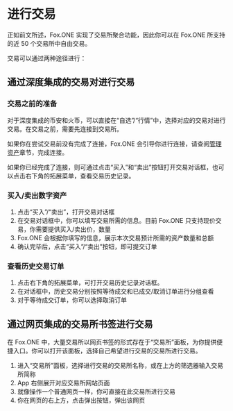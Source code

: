 # 进行交易

正如前文所述，Fox.ONE 实现了交易所聚合功能，因此你可以在 Fox.ONE 所支持的近 50 个交易所中自由交易。

交易可以通过两种途径进行：

## 通过深度集成的交易对进行交易

### 交易之前的准备

对于深度集成的币安和火币，可以直接在“自选”/“行情”中，选择对应的交易对进行交易。在交易之前，需要先连接到交易所。

如果你在尝试交易前没有完成了连接，Fox.ONE 会引导你进行连接，请查阅[管理资产](/manage-assets/README.md)章节，完成连接。

如果你已经完成了连接，则可通过点击“买入”和“卖出”按钮打开交易对话框，也可以点击右下角的拓展菜单，查看交易历史记录。

### 买入/卖出数字资产

1. 点击“买入”/“卖出”，打开交易对话框
2. 在交易对话框中，你可以填写交易所需的信息。目前 Fox.ONE 只支持现价交易，你需要提供买入/卖出价，数量
3. Fox.ONE 会根据你填写的信息，展示本次交易预计所需的资产数量和总额
4. 确认完毕后，点击“买入”/“卖出”按钮，即可提交订单

### 查看历史交易订单

1. 点击右下角的拓展菜单，可打开交易历史记录对话框。
2. 在对话框中，历史交易分别按照等待成交和已成交/取消订单进行分组查看
3. 对于等待成交订单，你可以选择取消订单

## 通过网页集成的交易所书签进行交易

在 Fox.ONE 中，大量交易所以网页书签的形式存在于“交易所”面板，为你提供便捷入口。你可以打开该面板，选择自己希望进行交易的交易所进行交易。

1. 进入“交易所”面板，选择进行交易的交易所名称，或在上方的筛选器输入交易所简称
2. App 右侧展开对应交易所网站页面
3. 就像操作一个普通网页一样，你可直接在此交易所进行交易
4. 你在网页的右上方，点击弹出按钮，弹出该网页


